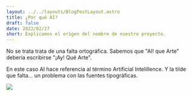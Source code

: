 ```yaml
---
layout: ../../layouts/BlogPostLayout.astro
title: ¿Por qué AI?
draft: false
date: 2022/02/27
short: Explicamos el origen del nombre de nuestro proyecto.
---
```


No se trata trata de una falta ortográfica. Sabemos que
"AI! que Arte" debería escribirse "¡Ay! Qué Arte".

En este caso AI hace referencia al término Artificial
Intelillence. Y la tilde que falta... un problema con las fuentes
tipográficas.

![](https://images.squarespace-cdn.com/content/v1/5a3254202278e7f239fff96a/1534681014361-WKOCDKTVXU3Y3ZSWU3G0/ai%402x.png?format=1000w)

